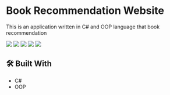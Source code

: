 # Book Recommendation Website

This is an application written in C# and OOP language that book recommendation 

<image src ="https://github.com/rabia22ozturk/ayisigi_otel/blob/master/ayisigi_anasayfa.png">
<image src ="https://github.com/rabia22ozturk/ayisigi_otel/blob/master/admingiris.png">
<image src ="https://github.com/rabia22ozturk/ayisigi_otel/blob/master/odalar.png">
<image src ="https://github.com/rabia22ozturk/ayisigi_otel/blob/master/musterikayit.png">
<image src ="https://github.com/rabia22ozturk/ayisigi_otel/blob/master/veritabani.png">

## 🛠️ Built With
- C#
- OOP

